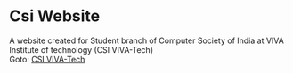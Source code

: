 # Csi Website
A website created for Student branch of Computer Society of India at VIVA Institute of technology (CSI VIVA-Tech)
<br>
Goto: [CSI VIVA-Tech](https://pranavtelangade.github.io/csiwebsite/)
